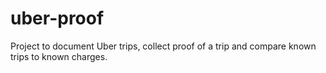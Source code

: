 # uber-proof

Project to document Uber trips, collect proof of a trip and compare known trips to known charges.